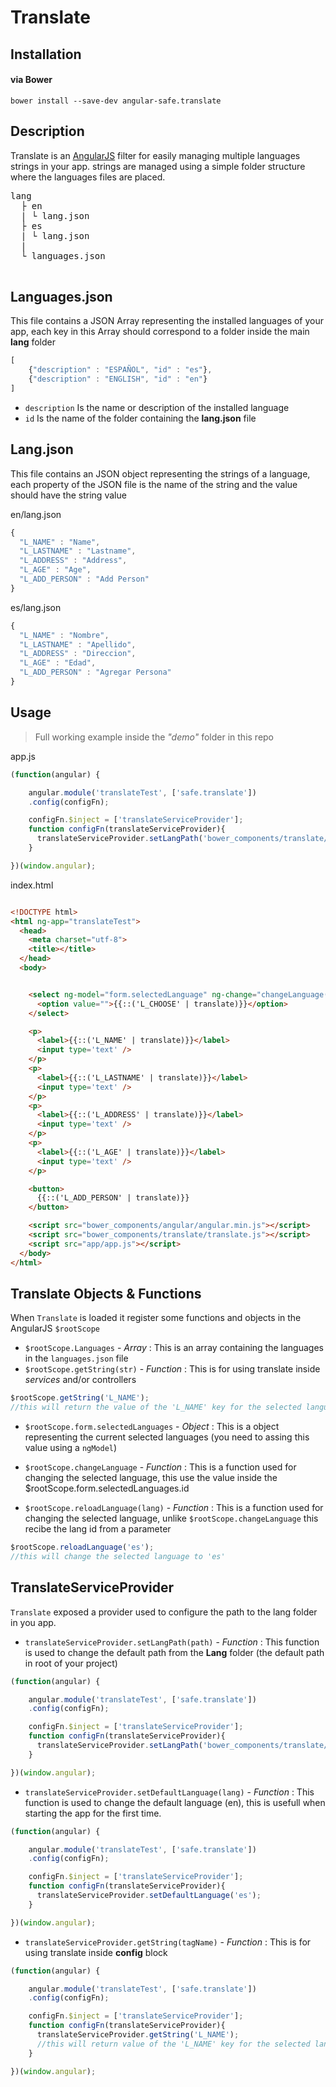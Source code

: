 # Translate


## Installation

#### via Bower

```
bower install --save-dev angular-safe.translate
```

## Description

Translate is an [AngularJS](https://https://github.com/angular/angular.js) filter for easily managing multiple languages strings in your app.
strings are managed using a simple folder structure where the languages files are placed.

<pre>
lang
  ├ en
  | └ lang.json
  ├ es
  | └ lang.json
  |
  └ languages.json
  
</pre>

## Languages.json
This file contains a JSON Array representing the installed languages of your app, each key in this Array should correspond to a folder inside the main <b>lang</b> folder

```javascript
[
    {"description" : "ESPAÑOL", "id" : "es"},
    {"description" : "ENGLISH", "id" : "en"}
]
```

* `description` Is the name or description of the installed language
* `id` Is the name of the folder containing the <b>lang.json</b> file

## Lang.json
This file contains an JSON object representing the strings  of a language, each property of the JSON file is the name of the string and the value should have the string value

en/lang.json

```javascript
{
  "L_NAME" : "Name",
  "L_LASTNAME" : "Lastname",
  "L_ADDRESS" : "Address",
  "L_AGE" : "Age",
  "L_ADD_PERSON" : "Add Person"
}

```

es/lang.json
```javascript
{
  "L_NAME" : "Nombre",
  "L_LASTNAME" : "Apellido",
  "L_ADDRESS" : "Direccion",
  "L_AGE" : "Edad",
  "L_ADD_PERSON" : "Agregar Persona"
}

```

## Usage

> Full working example inside the _"demo"_ folder in this repo

app.js

```javascript
(function(angular) {

    angular.module('translateTest', ['safe.translate'])
    .config(configFn);

    configFn.$inject = ['translateServiceProvider'];
    function configFn(translateServiceProvider){
      translateServiceProvider.setLangPath('bower_components/translate/lang');
    }

})(window.angular);
```

index.html

```html

<!DOCTYPE html>
<html ng-app="translateTest">
  <head>
    <meta charset="utf-8">
    <title></title>
  </head>
  <body>


    <select ng-model="form.selectedLanguage" ng-change="changeLanguage()" ng-options="lang as lang.description for lang in Languages">
      <option value="">{{::('L_CHOOSE' | translate)}}</option>
    </select>

    <p>
      <label>{{::('L_NAME' | translate)}}</label>
      <input type='text' />
    </p>
    <p>
      <label>{{::('L_LASTNAME' | translate)}}</label>
      <input type='text' />
    </p>
    <p>
      <label>{{::('L_ADDRESS' | translate)}}</label>
      <input type='text' />
    </p>
    <p>
      <label>{{::('L_AGE' | translate)}}</label>
      <input type='text' />
    </p>

    <button>
      {{::('L_ADD_PERSON' | translate)}}
    </button>

    <script src="bower_components/angular/angular.min.js"></script>
    <script src="bower_components/translate/translate.js"></script>
    <script src="app/app.js"></script>
  </body>
</html>

```

## Translate Objects & Functions

When `Translate` is loaded it register some functions and objects in the AngularJS `$rootScope` 

* `$rootScope.Languages` - _Array_ : This is an array containing the languages in the `languages.json` file
* `$rootScope.getString(str)` - _Function_ : This is for using translate inside _services_ and/or controllers
```javascript
$rootScope.getString('L_NAME');
//this will return the value of the 'L_NAME' key for the selected language
```
* `$rootScope.form.selectedLanguages` - _Object_ : This is a object representing the current selected languages (you need to assing this value using a `ngModel`)

* `$rootScope.changeLanguage` - _Function_ : This is a function used for changing the selected language, this use the value inside the $rootScope.form.selectedLanguages.id
* `$rootScope.reloadLanguage(lang)` - _Function_ : This is a function used for changing the selected language, unlike `$rootScope.changeLanguage` this recibe the lang id from a parameter

```javascript
$rootScope.reloadLanguage('es');
//this will change the selected language to 'es'
```


## TranslateServiceProvider

`Translate` exposed a provider used to configure the path to the lang folder in you app.

* `translateServiceProvider.setLangPath(path)` - _Function_ : This function is used to change the default path from the __Lang__ folder (the default path in root of your project)

```javascript
(function(angular) {

    angular.module('translateTest', ['safe.translate'])
    .config(configFn);

    configFn.$inject = ['translateServiceProvider'];
    function configFn(translateServiceProvider){
      translateServiceProvider.setLangPath('bower_components/translate/lang');
    }

})(window.angular);
```

* `translateServiceProvider.setDefaultLanguage(lang)` - _Function_ : This function is used to change the default language (en), this is usefull when starting the app for the first time.

```javascript
(function(angular) {

    angular.module('translateTest', ['safe.translate'])
    .config(configFn);

    configFn.$inject = ['translateServiceProvider'];
    function configFn(translateServiceProvider){
      translateServiceProvider.setDefaultLanguage('es');
    }

})(window.angular);
```

* `translateServiceProvider.getString(tagName)` - _Function_ : This is for using translate inside __config__ block

```javascript
(function(angular) {

    angular.module('translateTest', ['safe.translate'])
    .config(configFn);

    configFn.$inject = ['translateServiceProvider'];
    function configFn(translateServiceProvider){
      translateServiceProvider.getString('L_NAME');
      //this will return value of the 'L_NAME' key for the selected language
    }

})(window.angular);
```



